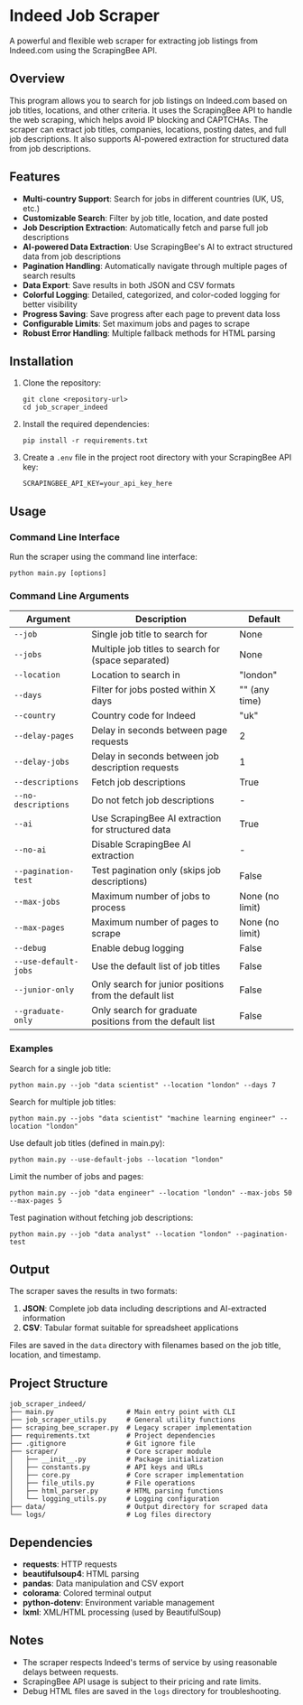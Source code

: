 # Indeed Job Scraper

A powerful and flexible web scraper for extracting job listings from Indeed.com using the ScrapingBee API.

## Overview

This program allows you to search for job listings on Indeed.com based on job titles, locations, and other criteria. It uses the ScrapingBee API to handle the web scraping, which helps avoid IP blocking and CAPTCHAs. The scraper can extract job titles, companies, locations, posting dates, and full job descriptions. It also supports AI-powered extraction for structured data from job descriptions.

## Features

- **Multi-country Support**: Search for jobs in different countries (UK, US, etc.)
- **Customizable Search**: Filter by job title, location, and date posted
- **Job Description Extraction**: Automatically fetch and parse full job descriptions
- **AI-powered Data Extraction**: Use ScrapingBee's AI to extract structured data from job descriptions
- **Pagination Handling**: Automatically navigate through multiple pages of search results
- **Data Export**: Save results in both JSON and CSV formats
- **Colorful Logging**: Detailed, categorized, and color-coded logging for better visibility
- **Progress Saving**: Save progress after each page to prevent data loss
- **Configurable Limits**: Set maximum jobs and pages to scrape
- **Robust Error Handling**: Multiple fallback methods for HTML parsing

## Installation

1. Clone the repository:
   ```
   git clone <repository-url>
   cd job_scraper_indeed
   ```

2. Install the required dependencies:
   ```
   pip install -r requirements.txt
   ```

3. Create a `.env` file in the project root directory with your ScrapingBee API key:
   ```
   SCRAPINGBEE_API_KEY=your_api_key_here
   ```

## Usage

### Command Line Interface

Run the scraper using the command line interface:

```
python main.py [options]
```

### Command Line Arguments

| Argument | Description | Default |
|----------|-------------|---------|
| `--job` | Single job title to search for | None |
| `--jobs` | Multiple job titles to search for (space separated) | None |
| `--location` | Location to search in | "london" |
| `--days` | Filter for jobs posted within X days | "" (any time) |
| `--country` | Country code for Indeed | "uk" |
| `--delay-pages` | Delay in seconds between page requests | 2 |
| `--delay-jobs` | Delay in seconds between job description requests | 1 |
| `--descriptions` | Fetch job descriptions | True |
| `--no-descriptions` | Do not fetch job descriptions | - |
| `--ai` | Use ScrapingBee AI extraction for structured data | True |
| `--no-ai` | Disable ScrapingBee AI extraction | - |
| `--pagination-test` | Test pagination only (skips job descriptions) | False |
| `--max-jobs` | Maximum number of jobs to process | None (no limit) |
| `--max-pages` | Maximum number of pages to scrape | None (no limit) |
| `--debug` | Enable debug logging | False |
| `--use-default-jobs` | Use the default list of job titles | False |
| `--junior-only` | Only search for junior positions from the default list | False |
| `--graduate-only` | Only search for graduate positions from the default list | False |

### Examples

Search for a single job title:
```
python main.py --job "data scientist" --location "london" --days 7
```

Search for multiple job titles:
```
python main.py --jobs "data scientist" "machine learning engineer" --location "london"
```

Use default job titles (defined in main.py):
```
python main.py --use-default-jobs --location "london"
```

Limit the number of jobs and pages:
```
python main.py --job "data engineer" --location "london" --max-jobs 50 --max-pages 5
```

Test pagination without fetching job descriptions:
```
python main.py --job "data analyst" --location "london" --pagination-test
```

## Output

The scraper saves the results in two formats:

1. **JSON**: Complete job data including descriptions and AI-extracted information
2. **CSV**: Tabular format suitable for spreadsheet applications

Files are saved in the `data` directory with filenames based on the job title, location, and timestamp.

## Project Structure

```
job_scraper_indeed/
├── main.py                  # Main entry point with CLI
├── job_scraper_utils.py     # General utility functions
├── scraping_bee_scraper.py  # Legacy scraper implementation
├── requirements.txt         # Project dependencies
├── .gitignore               # Git ignore file
├── scraper/                 # Core scraper module
│   ├── __init__.py          # Package initialization
│   ├── constants.py         # API keys and URLs
│   ├── core.py              # Core scraper implementation
│   ├── file_utils.py        # File operations
│   ├── html_parser.py       # HTML parsing functions
│   └── logging_utils.py     # Logging configuration
├── data/                    # Output directory for scraped data
└── logs/                    # Log files directory
```

## Dependencies

- **requests**: HTTP requests
- **beautifulsoup4**: HTML parsing
- **pandas**: Data manipulation and CSV export
- **colorama**: Colored terminal output
- **python-dotenv**: Environment variable management
- **lxml**: XML/HTML processing (used by BeautifulSoup)

## Notes

- The scraper respects Indeed's terms of service by using reasonable delays between requests.
- ScrapingBee API usage is subject to their pricing and rate limits.
- Debug HTML files are saved in the `logs` directory for troubleshooting.

